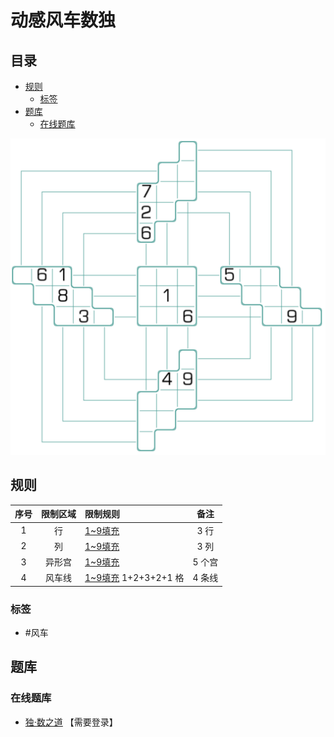 # 动感风车数独
<!-- START doctoc generated TOC please keep comment here to allow auto update -->
<!-- DON'T EDIT THIS SECTION, INSTEAD RE-RUN doctoc TO UPDATE -->
## 目录

- [规则](#%E8%A7%84%E5%88%99)
  - [标签](#%E6%A0%87%E7%AD%BE)
- [题库](#%E9%A2%98%E5%BA%93)
  - [在线题库](#%E5%9C%A8%E7%BA%BF%E9%A2%98%E5%BA%93)

<!-- END doctoc generated TOC please keep comment here to allow auto update -->

![题](../../images/sudoku/动感风车数独.png)

## 规则

| 序号  | 限制区域 | 限制规则                |  备注  |
|:---:|:----:|:--------------------|:----:|
|  1  |  行   | [1~9填充]             | 3 行  |
|  2  |  列   | [1~9填充]             | 3 列  |
|  3  | 异形宫  | [1~9填充]             | 5 个宫 |
|  4  | 风车线  | [1~9填充] 1+2+3+2+1 格 | 4 条线 |

### 标签

- #风车

## 题库

### 在线题库

- [独·数之道](http://www.sudokufans.org.cn/lx/game.index.php?type=fc3) 【需要登录】

[1~9填充]: ../../rules/rules.md#1to9填充
